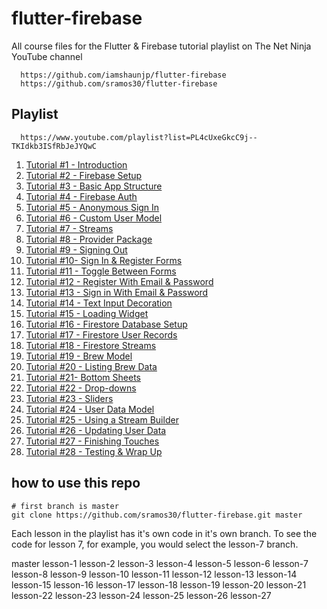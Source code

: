 # flutter-firebase

All course files for the Flutter &amp; Firebase tutorial playlist on The Net Ninja YouTube channel

      https://github.com/iamshaunjp/flutter-firebase
      https://github.com/sramos30/flutter-firebase

## Playlist

      https://www.youtube.com/playlist?list=PL4cUxeGkcC9j--TKIdkb3ISfRbJeJYQwC

1. [Tutorial #1 - Introduction](https://youtu.be/sfA3NWDBPZ4)
2. [Tutorial #2 - Firebase Setup](https://youtu.be/Wa0rdbb53I8)
3. [Tutorial #3 - Basic App Structure](https://youtu.be/z05m8nlPRxk)
4. [Tutorial #4 - Firebase Auth](https://youtu.be/mZYuuGAIwe4)
5. [Tutorial #5 - Anonymous Sign In](https://youtu.be/LBJoY4VjECo)
6. [Tutorial #6 - Custom User Model](https://youtu.be/PS0b2gJ04Bs)
7. [Tutorial #7 - Streams](https://youtu.be/LkpPEYuqbIY)
8. [Tutorial #8 - Provider Package](https://youtu.be/j_SJ7XmT2MM)
9. [Tutorial #9 - Signing Out](https://youtu.be/v3sY3RWciNw)
10. [Tutorial #10- Sign In & Register Forms](https://youtu.be/_SHssHJJhAI)
11. [Tutorial #11 - Toggle Between Forms](https://youtu.be/E-DRnRUXcBY)
12. [Tutorial #12 - Register With Email & Password](https://youtu.be/jl5E0UfAGVs)
13. [Tutorial #13 - Sign in With Email & Password](https://youtu.be/Jy82t4IKJSQ)
14. [Tutorial #14 - Text Input Decoration](https://youtu.be/sCPS5_ZpJe0)
15. [Tutorial #15 - Loading Widget](https://youtu.be/Vr_ahm78h_g)
16. [Tutorial #16 - Firestore Database Setup](https://youtu.be/mtNA1neFNVo)
17. [Tutorial #17 - Firestore User Records](https://youtu.be/EA7973HI93E)
18. [Tutorial #18 - Firestore Streams](https://youtu.be/10PcEkQsF9Y)
19. [Tutorial #19 - Brew Model](https://youtu.be/ggYTQn4WVuw)
20. [Tutorial #20 - Listing Brew Data](https://youtu.be/TKM6_MTNGsI)
21. [Tutorial #21- Bottom Sheets](https://youtu.be/4QpzUDc-c7A)
22. [Tutorial #22 - Drop-downs](https://youtu.be/hyJ82FH3D5U)
23. [Tutorial #23 - Sliders](https://youtu.be/9gWYe8xCD5I)
24. [Tutorial #24 - User Data Model](https://youtu.be/eelKWYwUm5w)
25. [Tutorial #25 - Using a Stream Builder](https://youtu.be/PT3v28eyOqg)
26. [Tutorial #26 - Updating User Data](https://youtu.be/7q22Ydtzoeg)
27. [Tutorial #27 - Finishing Touches](https://youtu.be/9U1OS_ZNJ5M)
28. [Tutorial #28 - Testing & Wrap Up](https://youtu.be/VgvhVRQ_6lQ)


## how to use this repo

    # first branch is master
    git clone https://github.com/sramos30/flutter-firebase.git master
    
Each lesson in the playlist has it's own code in it's own branch. To see the code for lesson 7, for example, you would select the lesson-7 branch.

  master
  lesson-1
  lesson-2
  lesson-3
  lesson-4
  lesson-5
  lesson-6
  lesson-7
  lesson-8
  lesson-9
  lesson-10
  lesson-11
  lesson-12
  lesson-13
  lesson-14
  lesson-15
  lesson-16
  lesson-17
  lesson-18
  lesson-19
  lesson-20
  lesson-21
  lesson-22
  lesson-23
  lesson-24
  lesson-25
  lesson-26
  lesson-27
